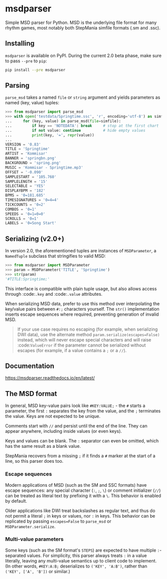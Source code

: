# msdparser

Simple MSD parser for Python. MSD is the underlying file format for many rhythm games, most notably both StepMania simfile formats (.sm and .ssc).

## Installing

`msdparser` is available on PyPI. During the current 2.0 beta phase, make sure to pass `--pre` to `pip`:

```sh
pip install --pre msdparser
```

## Parsing

`parse_msd` takes a named `file` or `string` argument and yields parameters as named (key, value) tuples:

```python
>>> from msdparser import parse_msd
>>> with open('testdata/Springtime.ssc', 'r', encoding='utf-8') as simfile:
...     for (key, value) in parse_msd(file=simfile):
...         if key == 'NOTEDATA': break     # stop at the first chart
...         if not value: continue          # hide empty values
...         print(key, '=', repr(value))
...
VERSION = '0.83'
TITLE = 'Springtime'
ARTIST = 'Kommisar'
BANNER = 'springbn.png'
BACKGROUND = 'spring.png'
MUSIC = 'Kommisar - Springtime.mp3'
OFFSET = '-0.090'
SAMPLESTART = '105.760'
SAMPLELENGTH = '15'
SELECTABLE = 'YES'
DISPLAYBPM = '182'
BPMS = '0=181.685'
TIMESIGNATURES = '0=4=4'
TICKCOUNTS = '0=2'
COMBOS = '0=1'
SPEEDS = '0=1=0=0'
SCROLLS = '0=1'
LABELS = '0=Song Start'
```

## Serializing (v2.0+)

In version 2.0, the aforementioned tuples are instances of `MSDParameter`, a `NamedTuple` subclass that stringifies to valid MSD:

```python
>>> from msdparser import MSDParameter
>>> param = MSDParameter('TITLE', 'Springtime')
>>> str(param)
'#TITLE:Springtime;'
```

This interface is compatible with plain tuple usage, but also allows access through :code:`.key` and :code:`.value` attributes.

When serializing MSD data, prefer to use this method over interpolating the key/value pairs between `#:;` characters yourself. The `str()` implementation inserts escape sequences where required, preventing generation of invalid MSD.

> If your use case requires no escaping (for example, when serializing DWI data), use the alternate method `param.serialize(escapes=False)` instead, which will never escape special characters and will raise :code:`ValueError` if the parameter cannot be serialized without escapes (for example, if a value contains a `;` or a `//`).

## Documentation

https://msdparser.readthedocs.io/en/latest/

## The MSD format

In general, MSD key-value pairs look like `#KEY:VALUE;` - the `#` starts a parameter, the first `:` separates the key from the value, and the `;` terminates the value. Keys are not expected to be unique.

Comments start with `//` and persist until the end of the line. They can appear anywhere, including inside values (or even keys).

Keys and values can be blank. The `:` separator can even be omitted, which has the same result as a blank value.

StepMania recovers from a missing `;` if it finds a `#` marker at the start of a line, so this parser does too.

### Escape sequences

Modern applications of MSD (such as the SM and SSC formats) have escape sequences: any special character (`:`, `;`, `\`) or comment initializer (`//`) can be treated as literal text by prefixing it with a `\`. This behavior is enabled by default.

Older applications like DWI treat backslashes as regular text, and thus do not permit a literal `;` in keys or values, nor `:` in keys. This behavior can be replicated by passing `escapes=False` to `parse_msd` or `MSDParameter.serialize`.

### Multi-value parameters

Some keys (such as the SM format's `STEPS`) are expected to have multiple `:`-separated values. For simplicity, this parser always treats `:` in a value literally, leaving any multi-value semantics up to client code to implement. (In other words, `#KEY:A:B;` deserializes to `('KEY', 'A:B')`, rather than `('KEY', ['A', 'B'])` or similar.)

